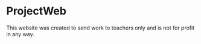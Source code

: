 # ProjectWeb
This website was created to send work to teachers only and is not for profit in any way.

